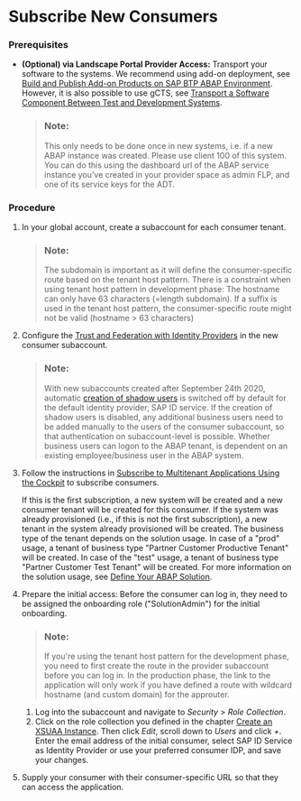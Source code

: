<!-- loiob90cde13d43540f4a01e1ebcb146b5ef -->

# Subscribe New Consumers





### Prerequisites

-   **\(Optional\) via Landscape Portal Provider Access:** Transport your software to the systems. We recommend using add-on deployment, see [Build and Publish Add-on Products on SAP BTP ABAP Environment](https://www.project-piper.io/scenarios/abapEnvironmentAddons/). However, it is also possible to use gCTS, see [Transport a Software Component Between Test and Development Systems](https://developers.sap.com/tutorials/abap-environment-gcts.html).

    > ### Note:  
    > This only needs to be done once in new systems, i.e. if a new ABAP instance was created. Please use client 100 of this system. You can do this using the dashboard url of the ABAP service instance you’ve created in your provider space as admin FLP, and one of its service keys for the ADT.




### Procedure

1.  In your global account, create a subaccount for each consumer tenant.

    > ### Note:  
    > The subdomain is important as it will define the consumer-specific route based on the tenant host pattern. There is a constraint when using tenant host pattern in development phase: The hostname can only have 63 characters \(=length subdomain\). If a suffix is used in the tenant host pattern, the consumer-specific route might not be valid \(hostname \> 63 characters\)

2.  Configure the [Trust and Federation with Identity Providers](https://help.sap.com/viewer/65de2977205c403bbc107264b8eccf4b/Cloud/en-US/cb1bc8f1bd5c482e891063960d7acd78.html) in the new consumer subaccount.

    > ### Note:  
    > With new subaccounts created after September 24th 2020, automatic [creation of shadow users](https://help.sap.com/viewer/65de2977205c403bbc107264b8eccf4b/Cloud/en-US/d8525671e8b14147b96ef497e1e1af80.html) is switched off by default for the default identity provider, SAP ID service. If the creation of shadow users is disabled, any additional business users need to be added manually to the users of the consumer subaccount, so that authentication on subaccount-level is possible. Whether business users can logon to the ABAP tenant, is dependent on an existing employee/business user in the ABAP system.

3.  Follow the instructions in [Subscribe to Multitenant Applications Using the Cockpit](https://help.sap.com/viewer/65de2977205c403bbc107264b8eccf4b/Cloud/en-US/7a3e39622be14413b2a4df7c02ca1170.html) to subscribe consumers.

    If this is the first subscription, a new system will be created and a new consumer tenant will be created for this consumer. If the system was already provisioned \(i.e., if this is not the first subscription\), a new tenant in the system already provisioned will be created. The business type of the tenant depends on the solution usage. In case of a "prod" usage, a tenant of business type "Partner Customer Productive Tenant" will be created. In case of the "test" usage, a tenant of business type "Partner Customer Test Tenant" will be created. For more information on the solution usage, see [Define Your ABAP Solution](Define_Your_ABAP_Solution_1697387.md).

4.  Prepare the initial access: Before the consumer can log in, they need to be assigned the onboarding role \("SolutionAdmin"\) for the initial onboarding.

    > ### Note:  
    > If you're using the tenant host pattern for the development phase, you need to first create the route in the provider subaccount before you can log in. In the production phase, the link to the application will only work if you have defined a route with wildcard hostname \(and custom domain\) for the approuter.

    1.  Log into the subaccount and navigate to *Security* \> *Role Collection*.
    2.  Click on the role collection you defined in the chapter [Create an XSUAA Instance](Create_an_XSUAA_Instance_2ce1a96.md). Then click *Edit*, scroll down to *Users* and click *+*. Enter the email address of the initial consumer, select SAP ID Service as Identity Provider or use your preferred consumer IDP, and save your changes.
5.  Supply your consumer with their consumer-specific URL so that they can access the application.

